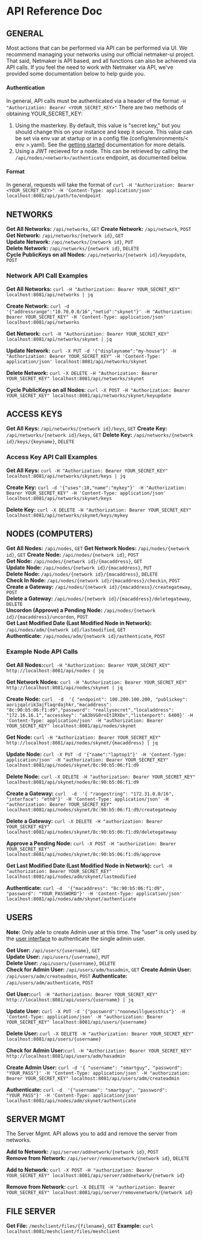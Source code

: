 # API Reference Doc

## GENERAL

Most actions that can be performed via API can be performed via UI. We recommend managing your networks using our official netmaker-ui project. That said, Netmaker is API based, and all functions can also be achieved via API calls. If you feel the need to work with Netmaker via API, we've provided some documentation below to help guide you.
 
#### Authentication
 In general, API calls must be authenticated via a header of  the format  `-H "Authorization: Bearer <YOUR_SECRET_KEY>"` There are two methods of obtaining YOUR_SECRET_KEY:
1. Using the masterkey. By default, this value is "secret key," but you should change this on your instance and keep it secure. This value can be set via env var at startup or in a config file (config/environments/< env >.yaml). See the [getting started](./GETTING_STARTED.md) documentation for more details.
2. Using a JWT recieved for a node. This  can be retrieved by calling the `/api/nodes/<network>/authenticate` endpoint, as documented below.

#### Format 
In general, requests will take the format of `curl -H "Authorization: Bearer <YOUR_SECRET_KEY>" -H 'Content-Type: application/json' localhost:8081/api/path/to/endpoint`

## NETWORKS

**Get All Networks:** `/api/networks`, `GET` 
**Create Network:** `/api/network`, `POST` 
**Get Network:** `/api/networks/{network id}`, `GET`  
**Update Network:** `/api/networks/{network id}`, `PUT`  
**Delete Network:** `/api/networks/{network id}`, `DELETE`  
**Cycle PublicKeys on all Nodes:** `/api/networks/{network id}/keyupdate`, `POST`  

### Network  API Call Examples

**Get All Networks:** `curl -H "Authorization: Bearer YOUR_SECRET_KEY" localhost:8081/api/networks | jq`

**Create Network:** `curl -d '{"addressrange":"10.70.0.0/16","netid":"skynet"}' -H "Authorization: Bearer YOUR_SECRET_KEY" -H 'Content-Type: application/json' localhost:8081/api/networks`

**Get Network:** `curl -H "Authorization: Bearer YOUR_SECRET_KEY" localhost:8081/api/networks/skynet | jq`

**Update Network:** `curl -X PUT -d '{"displayname":"my-house"}' -H "Authorization: Bearer YOUR_SECRET_KEY" -H 'Content-Type: application/json' localhost:8081/api/networks/skynet`

**Delete Network:** `curl -X DELETE -H "Authorization: Bearer YOUR_SECRET_KEY" localhost:8081/api/networks/skynet`

**Cycle PublicKeys on all Nodes:** `curl -X POST -H "Authorization: Bearer YOUR_SECRET_KEY" localhost:8081/api/networks/skynet/keyupdate`

## ACCESS KEYS

**Get All Keys:** `/api/networks/{network id}/keys`, `GET` 
**Create Key:** `/api/networks/{network id}/keys`, `GET` 
**Delete Key:** `/api/networks/{network id}/keys/{keyname}`, `DELETE` 

### Access Key API Call Examples

**Get All Keys:** `curl -H "Authorization: Bearer YOUR_SECRET_KEY" localhost:8081/api/networks/skynet/keys | jq`

**Create Key:** `curl -d '{"uses":10,"name":"mykey"}' -H "Authorization: Bearer YOUR_SECRET_KEY" -H 'Content-Type: application/json' localhost:8081/api/networks/skynet/keys`

**Delete Key:** `curl -X DELETE -H "Authorization: Bearer YOUR_SECRET_KEY" localhost:8081/api/networks/skynet/keys/mykey`

## NODES (COMPUTERS)

**Get All Nodes:** `/api/nodes`, `GET` 
**Get Network Nodes:** `/api/nodes/{network id}`, `GET` 
**Create Node:** `/api/nodes/{network id}`, `POST`  
**Get Node:** `/api/nodes/{network id}/{macaddress}`, `GET`  
**Update Node:** `/api/nodes/{network id}/{macaddress}`, `PUT`  
**Delete Node:** `/api/nodes/{network id}/{macaddress}`, `DELETE`  
**Check In Node:** `/api/nodes/{network id}/{macaddress}/checkin`, `POST`  
**Create a Gateway:** `/api/nodes/{network id}/{macaddress}/creategateway`, `POST`  
**Delete a Gateway:** `/api/nodes/{network id}/{macaddress}/deletegateway`, `DELETE`  
**Uncordon (Approve) a Pending Node:** `/api/nodes/{network id}/{macaddress}/uncordon`, `POST`  
**Get Last Modified Date (Last Modified Node in Network):** `/api/nodes/adm/{network id}/lastmodified`, `GET`  
**Authenticate:** `/api/nodes/adm/{network id}/authenticate`, `POST`  

### Example Node API Calls
   
 **Get All Nodes:**`curl -H "Authorization: Bearer YOUR_SECRET_KEY" http://localhost:8081/api/nodes | jq`
  
**Get Network Nodes:** `curl -H "Authorization: Bearer YOUR_SECRET_KEY" http://localhost:8081/api/nodes/skynet | jq`
  
**Create Node:** `curl  -d  '{ "endpoint": 100.200.100.200, "publickey": aorijqalrik3ajflaqrdajhkr,"macaddress": "8c:90:b5:06:f1:d9","password": "reallysecret","localaddress": "172.16.16.1","accesskey": "aA3bVG0rnItIRXDx","listenport": 6400}' -H 'Content-Type: application/json' -H "authorization: Bearer YOUR_SECRET_KEY" localhost:8081/api/nodes/skynet`
  
**Get Node:** `curl -H "Authorization: Bearer YOUR_SECRET_KEY" http://localhost:8081/api/nodes/skynet/{macaddress} | jq`  
  
**Update Node:** `curl -X PUT -d '{"name":"laptop1"}' -H 'Content-Type: application/json' -H "authorization: Bearer YOUR_SECRET_KEY" localhost:8081/api/nodes/skynet/8c:90:b5:06:f1:d9`
  
**Delete Node:** `curl -X DELETE -H "authorization: Bearer YOUR_SECRET_KEY" localhost:8081/api/skynet/nodes/8c:90:b5:06:f1:d9`
  
**Create a Gateway:** `curl  -d  '{ "rangestring": "172.31.0.0/16", "interface": "eth0"}' -H 'Content-Type: application/json' -H "authorization: Bearer YOUR_SECRET_KEY" localhost:8081/api/nodes/skynet/8c:90:b5:06:f1:d9/creategateway`
  
**Delete a Gateway:** `curl -X DELETE -H "authorization: Bearer YOUR_SECRET_KEY" localhost:8081/api/nodes/skynet/8c:90:b5:06:f1:d9/deletegateway`
  
**Approve a Pending Node:** `curl -X POST -H "authorization: Bearer YOUR_SECRET_KEY" localhost:8081/api/nodes/skynet/8c:90:b5:06:f1:d9/approve`
  
**Get Last Modified Date (Last Modified Node in Network):** `curl -H "authorization: Bearer YOUR_SECRET_KEY" localhost:8081/api/nodes/adm/skynet/lastmodified`

**Authenticate:** `curl -d  '{"macaddress": "8c:90:b5:06:f1:d9", "password": "YOUR_PASSWORD"}' -H 'Content-Type: application/json' localhost:8081/api/nodes/adm/skynet/authenticate`

## USERS

**Note:** Only able to create Admin user at this time. The "user" is only used by the [user interface](https://github.com/gravitl/netmaker-ui) to authenticate the  single  admin user.

**Get User:** `/api/users/{username}`, `GET`  
**Update User:** `/api/users/{username}`, `PUT`  
**Delete User:** `/api/users/{username}`, `DELETE`  
**Check for Admin User:** `/api/users/adm/hasadmin`, `GET` 
**Create Admin User:** `/api/users/adm/createadmin`, `POST` 
**Authenticate:** `/api/users/adm/authenticate`, `POST` 

 **Get User:**`curl -H "Authorization: Bearer YOUR_SECRET_KEY" http://localhost:8081/api/users/{username} | jq`

**Update User:** `curl -X PUT -d '{"password":"noonewillguessthis"}' -H 'Content-Type: application/json' -H "authorization: Bearer YOUR_SECRET_KEY" localhost:8081/api/users/{username}`

**Delete User:** `curl -X DELETE -H "authorization: Bearer YOUR_SECRET_KEY" localhost:8081/api/users/{username}`

**Check for Admin User:**`curl -H "Authorization: Bearer YOUR_SECRET_KEY" http://localhost:8081/api/users/adm/hasadmin`

**Create Admin User:** `curl -d '{ "username": "smartguy", "password": "YOUR_PASS"}' -H 'Content-Type: application/json' -H "authorization: Bearer YOUR_SECRET_KEY" localhost:8081/api/users/adm/createadmin`
 
 **Authenticate:** `curl -d  '{"username": "smartguy", "password": "YOUR_PASS"}' -H 'Content-Type: application/json' localhost:8081/api/nodes/adm/skynet/authenticate`

## SERVER MGMT

The Server Mgmt. API allows you to add and remove the server from networks.

**Add to Network:** `/api/server/addnetwork/{network id}`, `POST`  
**Remove from Network:** `/api/server/removenetwork/{network id}`, `DELETE`  

**Add to Network:**  `curl -X POST -H "authorization: Bearer YOUR_SECRET_KEY" localhost:8081/api/server/addnetwork/{network id}`

**Remove from Network:** `curl -X DELETE -H "authorization: Bearer YOUR_SECRET_KEY" localhost:8081/api/server/removenetwork/{network id}`

## FILE SERVER
**Get File:** `/meshclient/files/{filename}`, `GET`
**Example:**  `curl localhost:8081/meshclient/files/meshclient`
